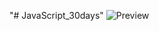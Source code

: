 ﻿"# JavaScript_30days" 
![Preview](https://raw.githubusercontent.com/Nesmark/JavaScript_30days/master/21day/screenshot.png)
